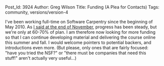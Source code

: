 Post_Id: 3924
Author: Greg Wilson
Title: Funding (A Plea for Contacts)
Tags: community, versions/version-4

<p>I've been working full-time on Software Carpentry since the beginning of May 2010. As <a href="{{root_path}}/blog/2010/11/hours-so-far.html">I said at the end of November</a>, progress has been steady, but we're only at 60-70% of plan. I am therefore now looking for more funding so that I can continue developing material and delivering the course online this summer and fall. I would welcome pointers to potential backers, and introductions even more. (But please, only ones that are fairly focused: "have you tried the NSF?" or "there must be companies that need this stuff!" aren't actually very useful...)</p>

